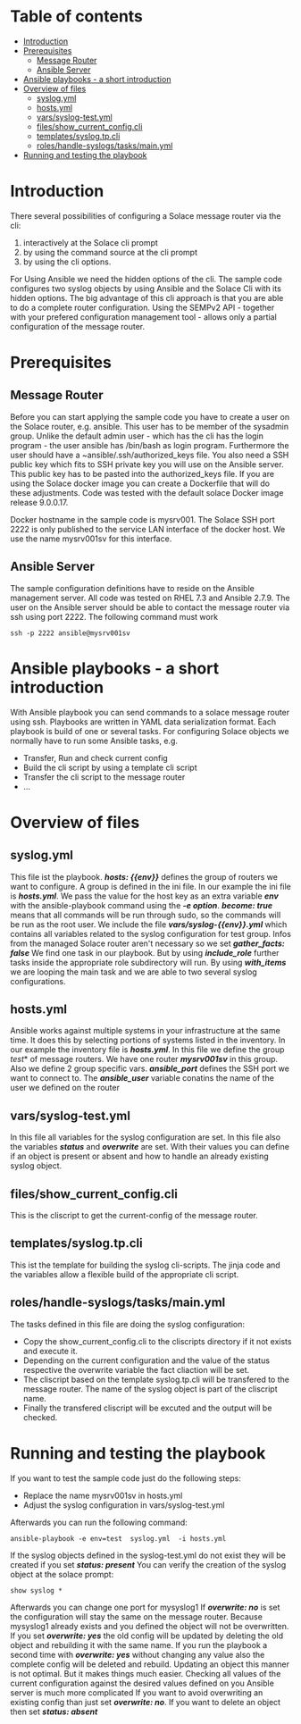 # Table of contents
* [Introduction](#introduction)
* [Prerequisites](#prerequisites)
   * [Message Router](#message-router)
   * [Ansible Server](#ansible-server)
* [Ansible playbooks - a short introduction](#ansible-playbooks---a-short-introduction)
* [Overview of files](#overview-of-files)
   * [syslog.yml](#syslogyml)
   * [hosts.yml](#hostsyml)
   * [vars/syslog-test.yml](#varssyslog-testyml)
   * [files/show_current_config.cli](#filesshow_current_configcli)
   * [templates/syslog.tp.cli](#templatessyslogtpcli)
   * [roles/handle-syslogs/tasks/main.yml](#roleshandle-syslogstasksmainyml)
* [Running and testing the playbook](#running-and-testing-the-playbook)


# Introduction
There several possibilities of configuring a Solace message router via the cli:

1. interactively at the Solace cli prompt
2. by using the command source <script-name> at the cli prompt
3. by using the cli options. 


For Using Ansible we need the hidden options of the cli.
The sample code configures two syslog objects by using Ansible and the Solace Cli with its hidden options.
The big advantage of this cli approach is that you are able to do a complete router configuration. 
Using the SEMPv2 API - together with your prefered configuration management tool - allows only a partial configuration of the message router.


# Prerequisites
## Message Router
Before you can start applying the sample code you have to create a user on the Solace router, e.g. ansible.
This user has to be member of the sysadmin group.
Unlike the default admin user - which has the cli has the login program - the user ansible has /bin/bash as login program.
Furthermore the user should have a ~ansible/.ssh/authorized_keys file. 
You also need a SSH public key which fits to SSH private key you will use on the Ansible server. This public key has to be pasted into the authorized_keys file.
If you are using the Solace docker image you can create a Dockerfile that will do these adjustments.
Code was tested with the default solace Docker image release 9.0.0.17.

Docker hostname in the sample code is mysrv001. The Solace SSH port 2222 is only published to the service LAN interface of the docker host. 
We use the name mysrv001sv for this interface.
## Ansible Server
The sample configuration definitions have to reside on the Ansible management server. All code was tested on RHEL 7.3 and Ansible 2.7.9. The user on the  Ansible server should be able to contact the message router via ssh using port 2222. 
The following command must work
```ssh
ssh -p 2222 ansible@mysrv001sv
```
# Ansible playbooks - a short introduction
With Ansible playbook you can send commands to a solace message router using ssh.
Playbooks are written in YAML data serialization format. 
Each playbook is build of one or several tasks.
For configuring Solace objects we normally have to run some Ansible tasks, e.g.


* Transfer, Run and check current config 
* Build the cli script by using a template cli script
* Transfer the cli script to the message router
* ...

# Overview of files

## syslog.yml
This file ist the playbook. 
**_hosts: {{env}}_** defines the group of routers we want to configure. A group is defined in the ini file. In our example the ini file is **_hosts.yml_**.
We pass the value for the host key as an extra variable **_env_** with the ansible-playbook command using the **_-e option_**.
**_become: true_** means that all commands will be run through sudo, so the commands will be run as the root user.
We include the file **_vars/syslog-{{env}}.yml_** which contains all variables related to the syslog configuration for test group. 
Infos from the managed Solace router aren't necessary so we set **_gather_facts: false_**
We find one task in our playbook. But by using **_include_role_** further tasks inside the appropriate role subdirectory will run.
By using **_with_items_** we are looping the main task and we are able to two several syslog configurations.

## hosts.yml
Ansible works against multiple systems in your infrastructure at the same time.
It does this by selecting portions of systems listed in the inventory. In our example the inventory file is **_hosts.yml_**.
In this file we define the group *_test_** of message routers.
We have one router **_mysrv001sv_** in this group. Also we define 2 group specific vars.
**_ansible_port_** defines the SSH port we want to connect to.
The **_ansible_user_** variable conatins the name of the user we defined on the router

## vars/syslog-test.yml
In this file all variables for the syslog configuration are set. 
In this file also the variables **_status_** and **_overwrite_** are set. With their values you can define if an object is present or absent and how to handle an already existing syslog object.

## files/show_current_config.cli
This is the cliscript to get the current-config of the message router.

## templates/syslog.tp.cli
This ist the template for building the syslog cli-scripts. The jinja code and the variables allow a flexible build of the appropriate cli script.

## roles/handle-syslogs/tasks/main.yml
The tasks defined in this file are doing the syslog configuration:
* Copy the show_current_config.cli to the cliscripts directory if it not exists and execute it.
* Depending on the current configuration and the value of the status respective the overwrite variable the fact cliaction will be set.
* The cliscript based on the template syslog.tp.cli will be transfered to the message router. The name of the syslog object is part of the cliscript name.
* Finally the transfered cliscript will be excuted and the output will be checked.

# Running and testing the playbook
If you want to test the sample code just do the following steps:
* Replace the name mysrv001sv in hosts.yml
* Adjust the syslog configuration in vars/syslog-test.yml

Afterwards you can run the following command:
```playbook
ansible-playbook -e env=test  syslog.yml  -i hosts.yml
```
If the syslog objects defined in the syslog-test.yml do not exist they will be created if you set **_status: present_**
You can verify the creation of the syslog object at the solace prompt:

```show_syslog
show syslog * 
```
Afterwards you can change one port for mysyslog1
If **_overwrite: no_** is set the configuration will stay the same on the message router. Because mysyslog1 already exists and you defined the object will not be overwritten.
If you set **_overwrite: yes_** the old config will be updated by deleting the old object and rebuilding it with the same name.
If you run the playbook a second time with **_overwrite: yes_** without changing any value also the complete config will be deleted and rebuild. Updating an object this manner is not optimal. But it makes things much easier.
Checking all values of the current configuration against the desired values defined on you Ansible server is much more complicated
If you want to avoid overwriting an existing config than just set **_overwrite: no_**.
If you want to delete an object then set **_status: absent_**
